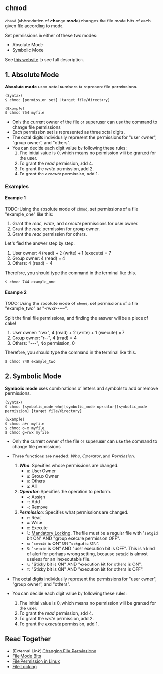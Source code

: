 # `chmod`
`chmod` (abbreviation of **ch**ange **mod**e) changes the file mode bits of each given file according to mode.

Set permissions in either of these two modes:

* Absolute Mode
* Symbolic Mode

See [this website](https://docs.oracle.com/cd/E19504-01/802-5750/6i9g464pv/index.html) to see full description.

## 1. Absolute Mode
**Absolute mode** uses octal numbers to represent file permissions.

    (Syntax)
    $ chmod [permission set] [target file/directory]
    
    (Example)
    $ chmod 754 myfile

* Only the current owner of the file or superuser can use the command to change file permissions.
* Each permission set is represented as three octal digits.
* The octal digits individually represent the permissions for "user owner", "group owner", and "others".
* You can decide each digit value by following these rules:
  1. The initial value is 0, which means no permission will be granted for the user.
  2. To grant the *read* permission, add 4.
  3. To grant the *write* permission, add 2.
  4. To grant the *execute* permission, add 1.

### Examples
#### Example 1
TODO: Using the absolute mode of `chmod`, set permissions of a file "example_one" like this:

  1. Grant the *read*, *write*, and *execute* permissions for user owner.
  2. Grant the *read* permission for group owner.
  3. Grant the *read* permission for others.

Let's find the answer step by step.

1. User owner: 4 (read) + 2 (write) + 1 (execute) = 7
2. Group owner: 4 (read) = 4
3. Others: 4 (read) = 4

Therefore, you should type the command in the terminal like this.

    $ chmod 744 example_one

#### Example 2
TODO: Using the absolute mode of `chmod`, set permissions of a file "example_two" as "-rwxr-----".

Split the final file permissions, and finding the answer will be a piece of cake!

1. User owner: "rwx", 4 (read) + 2 (write) + 1 (execute) = 7
2. Group owner: "r--", 4 (read) = 4
3. Others: "---", No permission, 0

Therefore, you should type the command in the terminal like this.

    $ chmod 740 example_two

## 2. Symbolic Mode
**Symbolic mode** uses combinations of letters and symbols to add or remove permissions.

    (Syntax)
    $ chmod [symbolic_mode who][symbolic_mode operator][symbolic_mode permission] [target file/directory]
    
    (Example)
    $ chmod a+r myfile
    $ chmod o-x myfile
    $ chmod g=rwx myfile

* Only the current owner of the file or superuser can use the command to change file permissions.
* Three functions are needed: *Who*, *Operator*, and *Permission*.
  1. ***Who***: Specifies whose permissions are changed.
     * `u`: User Owner
     * `g`: Group Owner
     * `o`: Others
     * `a`: All
  2. ***Operator***: Specifies the operation to perform.
     * `=`: Assign
     * `+`: Add
     * `-`: Remove
  3. ***Permission***: Specifies what permissions are changed.
     * `r`: Read
     * `w`: Write
     * `x`: Execute
     * `l`: [Mandatory Locking](https://github.com/reruo321/OS-Self-Study/tree/main/_Appendix/Linux/File%20Locking). The file must be a regular file with "`setgid` bit ON" AND "group execute permission OFF".
     * `s`: "`setuid` is ON" OR "`setgid` is ON".
     * `S`: "`setuid` is ON" AND "user execution bit is OFF". This is a kind of alert for perhaps wrong setting, because `setuid` is almost useless for an inexecutable file.
     * `t`: "Sticky bit is ON" AND "execution bit for others is ON".
     * `T`: "Sticky bit is ON" AND "execution bit for others is OFF".

* The octal digits individually represent the permissions for "user owner", "group owner", and "others".
* You can decide each digit value by following these rules:
  1. The initial value is 0, which means no permission will be granted for the user.
  2. To grant the *read* permission, add 4.
  3. To grant the *write* permission, add 2.
  4. To grant the *execute* permission, add 1.

## Read Together
* (External Link) [Changing File Permissions](https://docs.oracle.com/cd/E19504-01/802-5750/6i9g464pv/index.html)
* [File Mode Bits](https://github.com/reruo321/OS-Self-Study/tree/main/_Appendix/Linux/File%20Mode%20Bits)
* [File Permission in Linux](https://github.com/reruo321/OS-Self-Study/tree/main/_Appendix/Linux/File%20Permission)
* [File Locking](https://github.com/reruo321/OS-Self-Study/tree/main/_Appendix/Linux/File%20Locking)

